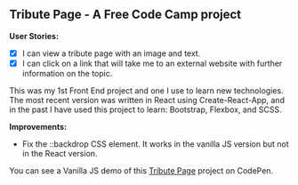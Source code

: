 ## Tribute Page -  A Free Code Camp project

**User Stories:**
- [x] I can view a tribute page with an image and text.
- [x] I can click on a link that will take me to an external website with further information on the topic.

This was my 1st Front End project and one I use to learn new technologies. The most recent version was written in React using Create-React-App, and in the past I have used this project to learn: Bootstrap, Flexbox, and SCSS.

**Improvements:**
- Fix the ::backdrop CSS element. It works in the vanilla JS version but not in the React version. 

You can see a Vanilla JS demo of this [Tribute Page](https://codepen.io/Pagey/pen/GmOYdm) project on CodePen.
